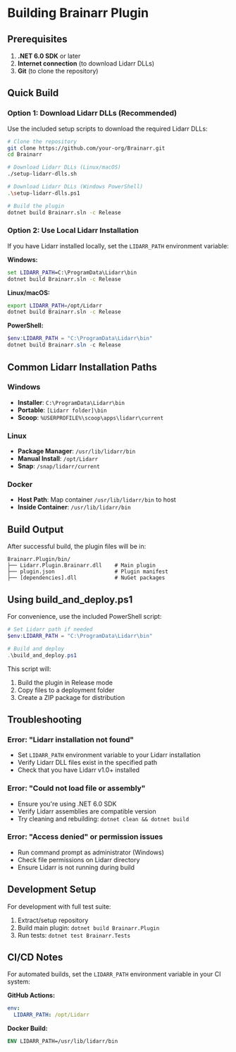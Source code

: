 # Building Brainarr Plugin

## Prerequisites

1. **.NET 6.0 SDK** or later
2. **Internet connection** (to download Lidarr DLLs)
3. **Git** (to clone the repository)

## Quick Build

### Option 1: Download Lidarr DLLs (Recommended)
Use the included setup scripts to download the required Lidarr DLLs:

```bash
# Clone the repository
git clone https://github.com/your-org/Brainarr.git
cd Brainarr

# Download Lidarr DLLs (Linux/macOS)
./setup-lidarr-dlls.sh

# Download Lidarr DLLs (Windows PowerShell)
.\setup-lidarr-dlls.ps1

# Build the plugin
dotnet build Brainarr.sln -c Release
```

### Option 2: Use Local Lidarr Installation
If you have Lidarr installed locally, set the `LIDARR_PATH` environment variable:

**Windows:**
```cmd
set LIDARR_PATH=C:\ProgramData\Lidarr\bin
dotnet build Brainarr.sln -c Release
```

**Linux/macOS:**
```bash
export LIDARR_PATH=/opt/Lidarr
dotnet build Brainarr.sln -c Release
```

**PowerShell:**
```powershell
$env:LIDARR_PATH = "C:\ProgramData\Lidarr\bin"
dotnet build Brainarr.sln -c Release
```

## Common Lidarr Installation Paths

### Windows
- **Installer**: `C:\ProgramData\Lidarr\bin`
- **Portable**: `[Lidarr folder]\bin`
- **Scoop**: `%USERPROFILE%\scoop\apps\lidarr\current`

### Linux
- **Package Manager**: `/usr/lib/lidarr/bin`
- **Manual Install**: `/opt/Lidarr`
- **Snap**: `/snap/lidarr/current`

### Docker
- **Host Path**: Map container `/usr/lib/lidarr/bin` to host
- **Inside Container**: `/usr/lib/lidarr/bin`

## Build Output

After successful build, the plugin files will be in:
```
Brainarr.Plugin/bin/
├── Lidarr.Plugin.Brainarr.dll    # Main plugin
├── plugin.json                   # Plugin manifest
├── [dependencies].dll            # NuGet packages
```

## Using build_and_deploy.ps1

For convenience, use the included PowerShell script:

```powershell
# Set Lidarr path if needed
$env:LIDARR_PATH = "C:\ProgramData\Lidarr\bin"

# Build and deploy
.\build_and_deploy.ps1
```

This script will:
1. Build the plugin in Release mode
2. Copy files to a deployment folder
3. Create a ZIP package for distribution

## Troubleshooting

### Error: "Lidarr installation not found"
- Set `LIDARR_PATH` environment variable to your Lidarr installation
- Verify Lidarr DLL files exist in the specified path
- Check that you have Lidarr v1.0+ installed

### Error: "Could not load file or assembly"
- Ensure you're using .NET 6.0 SDK
- Verify Lidarr assemblies are compatible version
- Try cleaning and rebuilding: `dotnet clean && dotnet build`

### Error: "Access denied" or permission issues
- Run command prompt as administrator (Windows)
- Check file permissions on Lidarr directory
- Ensure Lidarr is not running during build

## Development Setup

For development with full test suite:

1. Extract/setup repository
2. Build main plugin: `dotnet build Brainarr.Plugin`
3. Run tests: `dotnet test Brainarr.Tests`

## CI/CD Notes

For automated builds, set the `LIDARR_PATH` environment variable in your CI system:

**GitHub Actions:**
```yaml
env:
  LIDARR_PATH: /opt/Lidarr
```

**Docker Build:**
```dockerfile
ENV LIDARR_PATH=/usr/lib/lidarr/bin
```